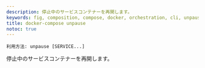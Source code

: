 ```yaml
---
description: 停止中のサービスコンテナーを再開します。
keywords: fig, composition, compose, docker, orchestration, cli, unpause
title: docker-compose unpause
notoc: true
---
```


<!--
Usage: unpause [SERVICE...]
-->
```
利用方法: unpause [SERVICE...]
```

<!--
Unpauses paused containers of a service.
-->
停止中のサービスコンテナーを再開します。

